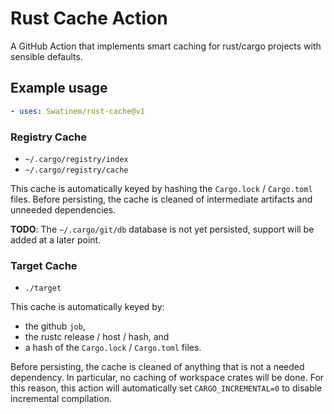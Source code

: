 # Rust Cache Action

A GitHub Action that implements smart caching for rust/cargo projects with
sensible defaults.

## Example usage

```yaml
- uses: Swatinem/rust-cache@v1
```

### Registry Cache

- `~/.cargo/registry/index`
- `~/.cargo/registry/cache`

This cache is automatically keyed by hashing the `Cargo.lock` / `Cargo.toml`
files. Before persisting, the cache is cleaned of intermediate artifacts and
unneeded dependencies.

**TODO**: The `~/.cargo/git/db` database is not yet persisted, support will be
added at a later point.

### Target Cache

- `./target`

This cache is automatically keyed by:

- the github `job`,
- the rustc release / host / hash, and
- a hash of the `Cargo.lock` / `Cargo.toml` files.

Before persisting, the cache is cleaned of anything that is not a needed
dependency. In particular, no caching of workspace crates will be done. For
this reason, this action will automatically set `CARGO_INCREMENTAL=0` to
disable incremental compilation.

